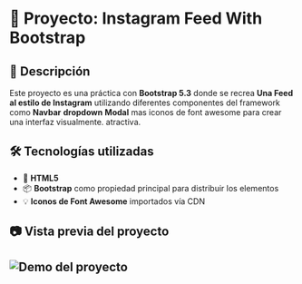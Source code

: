 # 🌟 Proyecto: Instagram Feed With Bootstrap



## 📝 Descripción

Este proyecto es una práctica con  **Bootstrap 5.3** donde se recrea **Una Feed al estilo de Instagram** utilizando diferentes componentes del framework como **Navbar** **dropdown** **Modal** mas iconos de font awesome para crear una interfaz visualmente.  atractiva.

## 🛠️ Tecnologías utilizadas

- 🎨 **HTML5**
- 📦 **Bootstrap** como propiedad principal para distribuir los elementos
- 💡 **Iconos de Font Awesome** importados vía CDN

## 📷 Vista previa del proyecto


![Demo del proyecto](img/BoostrapGif.gif)
---


